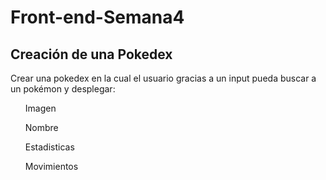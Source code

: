 # Front-end-Semana4
## Creación de una Pokedex
Crear una pokedex en la cual el usuario gracias a un input pueda buscar a un pokémon y desplegar:
<ul>Imagen</ul>
<ul>Nombre</ul>
<ul>Estadisticas</ul>
<ul>Movimientos</ul>
